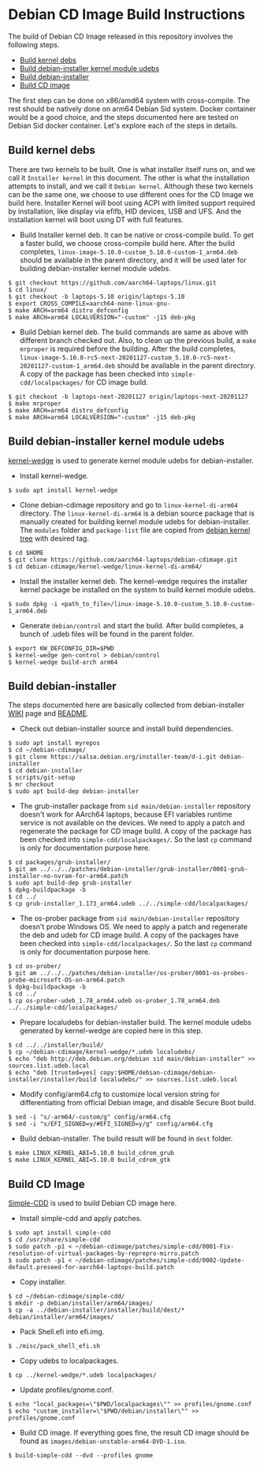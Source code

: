 # Debian CD Image Build Instructions

The build of Debian CD Image released in this repository involves the
following steps.

* [Build kernel debs](#build-kernel-debs)
* [Build debian-installer kernel module udebs](#build-debian-installer-kernel-module-udebs)
* [Build debian-installer](#build-debian-installer)
* [Build CD image](#build-cd-image)

The first step can be done on x86/amd64 system with cross-compile.  The
rest should be natively done on arm64 Debian Sid system.  Docker container
would be a good choice, and the steps documented here are tested on Debian
Sid docker container.  Let's explore each of the steps in details.


## Build kernel debs

There are two kernels to be built.  One is what installer itself runs on,
and we call it `Installer kernel` in this document.  The other is what
the installation attempts to install, and we call it `Debian kernel`.
Although these two kernels can be the same one, we choose to use different
ones for the CD Image we build here.  Installer Kernel will boot using ACPI
with limited support required by installation, like display via efifb,
HID devices, USB and UFS.  And the installation kernel will boot using DT
with full features.

* Build Installer kernel deb.  It can be native or cross-compile build.
  To get a faster build, we choose cross-compile build here.  After the
  build completes, `linux-image-5.10.0-custom_5.10.0-custom-1_arm64.deb`
  should be available in the parent directory, and it will be used later
  for building debian-installer kernel module udebs.

```
$ git checkout https://github.com/aarch64-laptops/linux.git
$ cd linux/
$ git checkout -b laptops-5.10 origin/laptops-5.10
$ export CROSS_COMPILE=aarch64-none-linux-gnu-
$ make ARCH=arm64 distro_defconfig
$ make ARCH=arm64 LOCALVERSION="-custom" -j15 deb-pkg
```

* Build Debian kernel deb.  The build commands are same as above with
  different branch checked out.  Also, to clean up the previous build,
  a `make mrproper` is required before the building.  After the build
  completes, `linux-image-5.10.0-rc5-next-20201127-custom_5.10.0-rc5-next-20201127-custom-1_arm64.deb`
  should be available in the parent directory.  A copy of the package has
  been checked into `simple-cdd/localpackages/` for CD image build.

```
$ git checkout -b laptops-next-20201127 origin/laptops-next-20201127
$ make mrproper
$ make ARCH=arm64 distro_defconfig
$ make ARCH=arm64 LOCALVERSION="-custom" -j15 deb-pkg
```


## Build debian-installer kernel module udebs

[kernel-wedge](https://salsa.debian.org/installer-team/kernel-wedge) is used
to generate kernel module udebs for debian-installer.

* Install kernel-wedge.

```
$ sudo apt install kernel-wedge
```

* Clone debian-cdimage repository and go to `linux-kernel-di-arm64`
  directory.  The `linux-kernel-di-arm64` is a debian source package that
  is manually created for building kernel module udebs for debian-installer.
  The `modules` folder and `package-list` file are copied from
  [debian kernel tree](https://salsa.debian.org/kernel-team/linux) with
  desired tag.

```
$ cd $HOME
$ git clone https://github.com/aarch64-laptops/debian-cdimage.git
$ cd debian-cdimage/kernel-wedge/linux-kernel-di-arm64/
```

* Install the installer kernel deb.  The kernel-wedge requires the installer
  kernel package be installed on the system to build kernel module udebs.

```
$ sudo dpkg -i <path_to_file>/linux-image-5.10.0-custom_5.10.0-custom-1_arm64.deb
```

* Generate `debian/control` and start the build.  After build completes,
  a bunch of .udeb files will be found in the parent folder.

```
$ export KW_DEFCONFIG_DIR=$PWD
$ kernel-wedge gen-control > debian/control
$ kernel-wedge build-arch arm64
```


## Build debian-installer

The steps documented here are basically collected from debian-installer
[WIKI](https://wiki.debian.org/DebianInstaller/Build) page and 
[README](https://salsa.debian.org/installer-team/debian-installer/-/tree/master/build).

* Check out debian-installer source and install build dependencies.

```
$ sudo apt install myrepos
$ cd ~/debian-cdimage/
$ git clone https://salsa.debian.org/installer-team/d-i.git debian-installer
$ cd debian-installer
$ scripts/git-setup
$ mr checkout
$ sudo apt build-dep debian-installer
```

* The grub-installer package from `sid main/debian-installer` repository
  doesn't work for AArch64 laptops, because EFI variables runtime service
  is not available on the devices. We need to apply a patch and regenerate
  the package for CD image build.  A copy of the package has been checked
  into `simple-cdd/localpackages/`.  So the last `cp` command is only for
  documentation purpose here.

```
$ cd packages/grub-installer/
$ git am ../../../patches/debian-installer/grub-installer/0001-grub-installer-no-nvram-for-arm64.patch
$ sudo apt build-dep grub-installer
$ dpkg-buildpackage -b
$ cd ../
$ cp grub-installer_1.173_arm64.udeb ../../simple-cdd/localpackages/
```

* The os-prober package from `sid main/debian-installer` repository doesn't
  probe Windows OS.  We need to apply a patch and regenerate the deb and udeb
  for CD image build.  A copy of the packages have been checked into
  `simple-cdd/localpackages/`.  So the last `cp` command is only for
  documentation purpose here.

```
$ cd os-prober/
$ git am ../../../patches/debian-installer/os-prober/0001-os-probes-probe-microsoft-OS-on-arm64.patch
$ dpkg-buildpackage -b
$ cd ../
$ cp os-prober-udeb_1.78_arm64.udeb os-prober_1.78_arm64.deb ../../simple-cdd/localpackages/
```

* Prepare localudebs for debian-installer build.  The kernel module udebs
  generated by kernel-wedge are copied here in this step.

```
$ cd ../../installer/build/
$ cp ~/debian-cdimage/kernel-wedge/*.udeb localudebs/
$ echo "deb http://deb.debian.org/debian sid main/debian-installer" >> sources.list.udeb.local
$ echo "deb [trusted=yes] copy:$HOME/debian-cdimage/debian-installer/installer/build localudebs/" >> sources.list.udeb.local
```

* Modify config/arm64.cfg to customize local version string for
  differentiating from official Debian image, and disable Secure Boot build.

```
$ sed -i "s/-arm64/-custom/g" config/arm64.cfg
$ sed -i "s/EFI_SIGNED=y/#EFI_SIGNED=y/g" config/arm64.cfg
```

* Build debian-installer.  The build result will be found in `dest` folder.

```
$ make LINUX_KERNEL_ABI=5.10.0 build_cdrom_grub
$ make LINUX_KERNEL_ABI=5.10.0 build_cdrom_gtk
```


## Build CD Image

[Simple-CDD](https://wiki.debian.org/Simple-CDD) is used to build Debian
CD image here.

* Install simple-cdd and apply patches.

```
$ sudo apt install simple-cdd
$ cd /usr/share/simple-cdd
$ sudo patch -p1 < ~/debian-cdimage/patches/simple-cdd/0001-Fix-resolution-of-virtual-packages-by-reprepro-mirro.patch
$ sudo patch -p1 < ~/debian-cdimage/patches/simple-cdd/0002-Update-default.preseed-for-aarch64-laptops-build.patch
```

* Copy installer.

```
$ cd ~/debian-cdimage/simple-cdd/
$ mkdir -p debian/installer/arm64/images/
$ cp -a ../debian-installer/installer/build/dest/* debian/installer/arm64/images/
```

* Pack Shell.efi into efi.img.

```
$ ./misc/pack_shell_efi.sh
```

* Copy udebs to localpackages.

```
$ cp ../kernel-wedge/*.udeb localpackages/
```

* Update profiles/gnome.conf.

```
$ echo "local_packages=\"$PWD/localpackages\"" >> profiles/gnome.conf
$ echo "custom_installer=\"$PWD/debian/installer\"" >> profiles/gnome.conf
```

* Build CD image.  If everything goes fine, the result CD image should be
  found as `images/debian-unstable-arm64-DVD-1.iso`.

```
$ build-simple-cdd --dvd --profiles gnome
```
